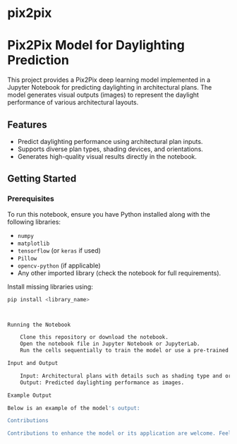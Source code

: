 # pix2pix
# Pix2Pix Model for Daylighting Prediction

This project provides a Pix2Pix deep learning model implemented in a Jupyter Notebook for predicting daylighting in architectural plans. The model generates visual outputs (images) to represent the daylight performance of various architectural layouts.

## Features
- Predict daylighting performance using architectural plan inputs.
- Supports diverse plan types, shading devices, and orientations.
- Generates high-quality visual results directly in the notebook.

## Getting Started

### Prerequisites
To run this notebook, ensure you have Python installed along with the following libraries:
- `numpy`
- `matplotlib`
- `tensorflow` (or `keras` if used)
- `Pillow`
- `opencv-python` (if applicable)
- Any other imported library (check the notebook for full requirements).

Install missing libraries using:
```bash
pip install <library_name>



Running the Notebook

    Clone this repository or download the notebook.
    Open the notebook file in Jupyter Notebook or JupyterLab.
    Run the cells sequentially to train the model or use a pre-trained version.

Input and Output

    Input: Architectural plans with details such as shading type and orientation.
    Output: Predicted daylighting performance as images.

Example Output

Below is an example of the model's output:

Contributions

Contributions to enhance the model or its application are welcome. Feel free to submit issues or pull requests
